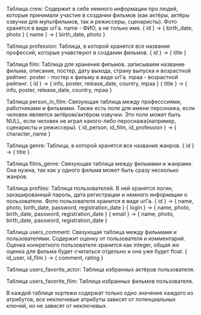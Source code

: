 Таблица crew:
	Содержит в себе немного информации про людей, которые принимали участие в создании фильмов
	(как актёры, актёры озвучки для мультфильмов, так и режиссеры, сценаристы). 
	Фото хранятся в виде url'а. name - ФИО, а не только имя. 
	{ id } -> { birth_date, photo }
	{ name } -> { birth_date, photo }

Таблица profession:
	Таблица, в которой хранятся все названия профессий, которые учавствуют в создании фильмов.
	{ id } -> { title }
	
Таблица film:
	Таблица для хранения фильмов. записываем название фильма, описание, постер, дату выхода,
	страну выпуска и возрастной рейтинг.
	poster - постер к фильму в виде url'a. mpaa - возрастной рейтинг.
	{ id } -> { info, poster, release_date, country, mpaa }
	{ title } -> { info, poster, release_date, country, mpaa }
	
Таблица person_in_film:
	Связующая таблица между професссиями, работниками и фильмами. Также есть поле для имени персонажа, 
	если человек является актёром/актёром озвучки. 
	Это поле может быть NULL, если человек не играл какого-либо пероснажа(например, сценаристы и режиссеры).
	{ id_person, id_film, id_profession } -> { character_name }
	
Таблица genre:
	Таблица, в которой хранятся все названия жанров.
	{ id } -> { title }
	
Таблица films_genre:
	Связующая таблица между фильмами и жанрами. 
	Она нужна, так как у одного фильма может быть сразу несколько жанров.
	
Таблица profiles: 
	Таблица пользователей. 
	В ней хранятся логин, захэшированный пароль, дата регистрации и немного информации о пользователе.
	Фото пользователя хранится в виде url'a. 
	{ id } -> { name, photo, birth_date, password, registration_date }
	{ login } -> { name, photo, birth_date, password, registration_date }
	{ email } -> { name, photo, birth_date, password, registration_date }
	
Таблица users_comment:
	Связующая таблица между фильмами и пользователями. Содержит оценку от пользователя и комментарий. 
	Оценка конкретного пользователя хранится как integer, общая же оценка для фильма будет считаться 
	отдельно и она уже будет float.
	{ id_user, id_film } -> { comment, rating }

Таблица users_favorite_actor:
	Таблица избранных актёров пользователя.

Таблица users_favorite_film:
	Таблица избранных фильмов пользователя.


В каждой таблице кортежи содержат только одно значение каждого из атрибутов, все неключевые атрибуты зависят от потенциальных ключей, но не зависят от неключевых. 